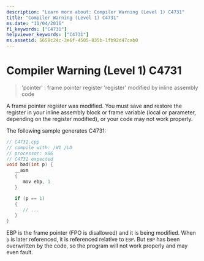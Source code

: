 ```yaml
---
description: "Learn more about: Compiler Warning (Level 1) C4731"
title: "Compiler Warning (Level 1) C4731"
ms.date: "11/04/2016"
f1_keywords: ["C4731"]
helpviewer_keywords: ["C4731"]
ms.assetid: 5658c24c-3e6f-4505-835b-1fb92d47cab0
---
```

# Compiler Warning (Level 1) C4731

> 'pointer' : frame pointer register 'register' modified by inline assembly code

A frame pointer register was modified. You must save and restore the register in your inline assembly block or frame variable (local or parameter, depending on the register modified), or your code may not work properly.

The following sample generates C4731:

```cpp
// C4731.cpp
// compile with: /W1 /LD
// processor: x86
// C4731 expected
void bad(int p) {
   __asm
   {
      mov ebp, 1
   }

   if (p == 1)
   {
      // ...
   }
}
```

EBP is the frame pointer (FPO is disallowed) and it is being modified. When `p` is later referenced, it is referenced relative to `EBP`. But `EBP` has been overwritten by the code, so the program will not work properly and may even fault.
